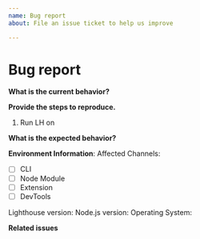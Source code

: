 ```yaml
---
name: Bug report
about: File an issue ticket to help us improve

---
```


<!-- Before creating an issue please make sure you are using the latest version. -->

# Bug report

**What is the current behavior?**


**Provide the steps to reproduce.**
1. Run LH on <affected url>

**What is the expected behavior?**


**Environment Information**:
Affected Channels:
- [ ] CLI
- [ ] Node Module
- [ ] Extension
- [ ] DevTools

Lighthouse version:
Node.js version:
Operating System:

**Related issues**
